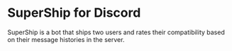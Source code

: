 # SuperShip for Discord

SuperShip is a bot that ships two users and rates their compatibility based on their message histories in the server.
